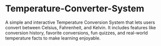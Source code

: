 # Temperature-Converter-System
A simple and interactive Temperature Conversion System that lets users convert between Celsius, Fahrenheit, and Kelvin. It includes features like conversion history, favorite conversions, fun quizzes, and real-world temperature facts to make learning enjoyable.
